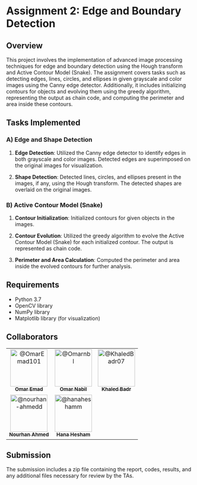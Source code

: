 # Assignment 2: Edge and Boundary Detection

## Overview

This project involves the implementation of advanced image processing techniques for edge and boundary detection using the Hough transform and Active Contour Model (Snake). The assignment covers tasks such as detecting edges, lines, circles, and ellipses in given grayscale and color images using the Canny edge detector. Additionally, it includes initializing contours for objects and evolving them using the greedy algorithm, representing the output as chain code, and computing the perimeter and area inside these contours.

## Tasks Implemented

### A) Edge and Shape Detection
1. **Edge Detection**: Utilized the Canny edge detector to identify edges in both grayscale and color images. Detected edges are superimposed on the original images for visualization.

2. **Shape Detection**: Detected lines, circles, and ellipses present in the images, if any, using the Hough transform. The detected shapes are overlaid on the original images.

### B) Active Contour Model (Snake)
1. **Contour Initialization**: Initialized contours for given objects in the images.

2. **Contour Evolution**: Utilized the greedy algorithm to evolve the Active Contour Model (Snake) for each initialized contour. The output is represented as chain code.

3. **Perimeter and Area Calculation**: Computed the perimeter and area inside the evolved contours for further analysis.

## Requirements
- Python 3.7
- OpenCV library
- NumPy library
- Matplotlib library (for visualization)
  
## Collaborators
<table>
  <tr>
    <td align="center">
      <a href="https://github.com/OmarEmad101">
        <img src="https://github.com/OmarEmad101.png" width="100px" alt="@OmarEmad101">
        <br>
        <sub><b>Omar Emad</b></sub>
      </a>
    </td>
    <td align="center">
      <a href="https://github.com/Omarnbl">
        <img src="https://github.com/Omarnbl.png" width="100px" alt="@Omarnbl">
        <br>
        <sub><b>Omar Nabil</b></sub>
      </a>
    </td>
    <td align="center">
      <a href="https://github.com/KhaledBadr07">
        <img src="https://github.com/KhaledBadr07.png" width="100px" alt="@KhaledBadr07">
        <br>
        <sub><b>Khaled Badr</b></sub>
      </a>
    </td>
  </tr> 
  <!-- New Row -->
  <tr>
    <td align="center">
      <a href="https://github.com/nourhan-ahmedd">
        <img src="https://github.com/nourhan-ahmedd.png" width="100px" alt="@nourhan-ahmedd">
        <br>
        <sub><b>Nourhan Ahmed </b></sub>
      </a>
    </td>
    <td align="center">
      <a href="https://github.com/hanaheshamm">
        <img src="https://github.com/hanaheshamm.png" width="100px" alt="@hanaheshamm">
        <br>
        <sub><b>Hana Hesham</b></sub>
      </a>
    </td>
  </tr>
</table>

## Submission
The submission includes a zip file containing the report, codes, results, and any additional files necessary for review by the TAs.
